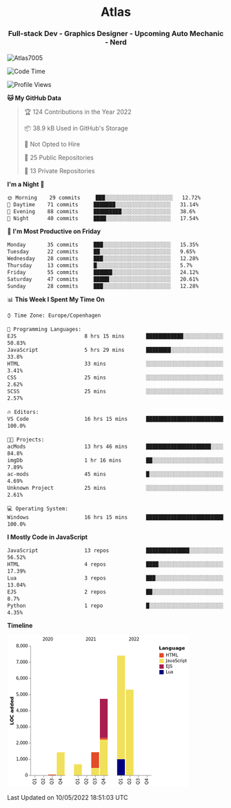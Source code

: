 <h1 align="center">Atlas</h1>
<h3 align="center">Full-stack Dev - Graphics Designer - Upcoming Auto Mechanic - Nerd</h3>

<p><img align="center" src="https://github-readme-stats.vercel.app/api/top-langs?username=Atlas7005&show_icons=true&locale=en&layout=compact" alt="Atlas7005" /></p>

<!--START_SECTION:waka-->
![Code Time](http://img.shields.io/badge/Code%20Time-557%20hrs%2043%20mins-blue)

![Profile Views](http://img.shields.io/badge/Profile%20Views-1-blue)

**🐱 My GitHub Data** 

> 🏆 124 Contributions in the Year 2022
 > 
> 📦 38.9 kB Used in GitHub's Storage 
 > 
> 🚫 Not Opted to Hire
 > 
> 📜 25 Public Repositories 
 > 
> 🔑 13 Private Repositories  
 > 
**I'm a Night 🦉** 

```text
🌞 Morning    29 commits     ███░░░░░░░░░░░░░░░░░░░░░░   12.72% 
🌆 Daytime    71 commits     ███████░░░░░░░░░░░░░░░░░░   31.14% 
🌃 Evening    88 commits     █████████░░░░░░░░░░░░░░░░   38.6% 
🌙 Night      40 commits     ████░░░░░░░░░░░░░░░░░░░░░   17.54%

```
📅 **I'm Most Productive on Friday** 

```text
Monday       35 commits     ███░░░░░░░░░░░░░░░░░░░░░░   15.35% 
Tuesday      22 commits     ██░░░░░░░░░░░░░░░░░░░░░░░   9.65% 
Wednesday    28 commits     ███░░░░░░░░░░░░░░░░░░░░░░   12.28% 
Thursday     13 commits     █░░░░░░░░░░░░░░░░░░░░░░░░   5.7% 
Friday       55 commits     ██████░░░░░░░░░░░░░░░░░░░   24.12% 
Saturday     47 commits     █████░░░░░░░░░░░░░░░░░░░░   20.61% 
Sunday       28 commits     ███░░░░░░░░░░░░░░░░░░░░░░   12.28%

```


📊 **This Week I Spent My Time On** 

```text
⌚︎ Time Zone: Europe/Copenhagen

💬 Programming Languages: 
EJS                      8 hrs 15 mins       ████████████░░░░░░░░░░░░░   50.83% 
JavaScript               5 hrs 29 mins       ████████░░░░░░░░░░░░░░░░░   33.8% 
HTML                     33 mins             ░░░░░░░░░░░░░░░░░░░░░░░░░   3.41% 
CSS                      25 mins             ░░░░░░░░░░░░░░░░░░░░░░░░░   2.62% 
SCSS                     25 mins             ░░░░░░░░░░░░░░░░░░░░░░░░░   2.57%

🔥 Editors: 
VS Code                  16 hrs 15 mins      █████████████████████████   100.0%

🐱‍💻 Projects: 
acMods                   13 hrs 46 mins      █████████████████████░░░░   84.8% 
imgDb                    1 hr 16 mins        ██░░░░░░░░░░░░░░░░░░░░░░░   7.89% 
ac-mods                  45 mins             █░░░░░░░░░░░░░░░░░░░░░░░░   4.69% 
Unknown Project          25 mins             ░░░░░░░░░░░░░░░░░░░░░░░░░   2.61%

💻 Operating System: 
Windows                  16 hrs 15 mins      █████████████████████████   100.0%

```

**I Mostly Code in JavaScript** 

```text
JavaScript               13 repos            ██████████████░░░░░░░░░░░   56.52% 
HTML                     4 repos             ████░░░░░░░░░░░░░░░░░░░░░   17.39% 
Lua                      3 repos             ███░░░░░░░░░░░░░░░░░░░░░░   13.04% 
EJS                      2 repos             ██░░░░░░░░░░░░░░░░░░░░░░░   8.7% 
Python                   1 repo              █░░░░░░░░░░░░░░░░░░░░░░░░   4.35%

```


**Timeline**

![Chart not found](https://raw.githubusercontent.com/Atlas7005/Atlas7005/master/charts/bar_graph.png) 


 Last Updated on 10/05/2022 18:51:03 UTC
<!--END_SECTION:waka-->
